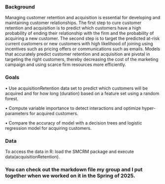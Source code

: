 ### Background
Managing customer retention and acquisition is essential for developing and maintaining customer relationships. The first step to cure customer retention and acquisition is to predict which customers have a high probability of ending their relationship with the firm and the probability of acquiring a new customer. The second step is to target the predicted at-risk current customers or new customers with high likelihood of joining using incentives such as pricing offers or communications such as emails. Models that accurately predict customer retention and acquisition are pivotal in targeting the right customers, thereby decreasing the cost of the marketing campaign and using scarce firm resources more efficiently.

### Goals
• Use acquisitionRetention data set to predict which customers will be acquired and for how long (duration) based on a feature set using a random forest.

• Compute variable importance to detect interactions and optimize hyper- parameters for acquired customers.

• Compare the accuracy of model with a decision trees and logistic regression model for acquiring customers.

### Data
To access the data in R: load the SMCRM package and execute data(acquisitionRetention).

### You can check out the markdown file my group and I put together when we worked on it in the Spring of 2025.
